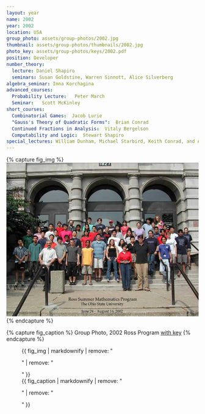 ```yaml
---
layout: year
name: 2002
year: 2002
location: USA
group_photo: assets/group-photos/2002.jpg
thumbnail: assets/group-photos/thumbnails/2002.jpg
photo_key: assets/group-photos/keys/2002.pdf
position: Developer
number_theory:
  lecture: Daniel Shapiro
  seminars: Susan Goldstine, Warren Sinnott, Alice Silverberg
algebra_seminar: Inna Korchagina
advanced_courses:
  Probability Lecture:   Peter March
  Seminar:   Scott McKinley
short_courses:
  Combinatorial Games:  Jacob Lurie
  "Gauss's Theory of Quadratic Forms":  Brian Conrad
  Continued Fractions in Analysis:  Vitaly Bergelson
  Computability and Logic:  Stewart Shapiro
special_lectures: William Dunham, Michael Starbird, Keith Conrad, and Alice Silverberg
---
```

{% capture fig_img %}
[![2002](/assets/group-photos/2002.jpg)](/assets/group-photos/keys/2002.pdf)
{% endcapture %}

{% capture fig_caption %}
Group Photo, 2002 Ross Program [with key](/assets/group-photos/keys/2002.pdf)
{% endcapture %}

<figure>
  {{ fig_img | markdownify | remove: "<p>" | remove: "</p>" }}
  <figcaption>{{ fig_caption | markdownify | remove: "<p>" | remove: "</p>" }}</figcaption>
</figure>
